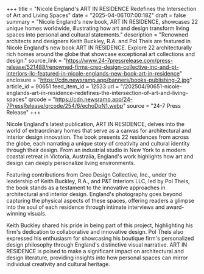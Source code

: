 +++
title = "Nicole England's ART IN RESIDENCE Redefines the Intersection of Art and Living Spaces"
date = "2025-04-06T07:00:18Z"
draft = false
summary = "Nicole England's new book, ART IN RESIDENCE, showcases 22 unique homes worldwide, illustrating how art and design transform living spaces into personal and cultural statements."
description = "Renowned architects and designers Keith Buckley, R.A. and Pol Theis are featured in Nicole England's new book ART IN RESIDENCE. Explore 22 architecturally rich homes around the globe that showcase exceptional art collections and design."
source_link = "https://www.24-7pressrelease.com/press-release/521488/renowned-firms-creo-design-collective-inc-and-pt-interiors-llc-featured-in-nicole-englands-new-book-art-in-residence"
enclosure = "https://cdn.newsramp.app/banners/books-publishing-2.jpg"
article_id = 90651
feed_item_id = 12533
url = "/202504/90651-nicole-englands-art-in-residence-redefines-the-intersection-of-art-and-living-spaces"
qrcode = "https://cdn.newsramp.app/24-7PressRelease/qrcode/254/6/echoDpN1.webp"
source = "24-7 Press Release"
+++

<p>Nicole England's latest publication, ART IN RESIDENCE, delves into the world of extraordinary homes that serve as a canvas for architectural and interior design innovation. The book presents 22 residences from across the globe, each narrating a unique story of creativity and cultural identity through their design. From an industrial studio in New York to a modern coastal retreat in Victoria, Australia, England's work highlights how art and design can deeply personalize living environments.</p><p>Featuring contributions from Creo Design Collective, Inc., under the leadership of Keith Buckley, R.A., and P&T Interiors LLC, led by Pol Theis, the book stands as a testament to the innovative approaches in architectural and interior design. England's photography goes beyond capturing the physical aspects of these spaces, offering readers a glimpse into the soul of each residence through intimate interviews and award-winning visuals.</p><p>Keith Buckley shared his pride in being part of this project, highlighting his firm's dedication to collaborative and innovative design. Pol Theis also expressed his enthusiasm for showcasing his boutique firm's personalized design philosophy through England's distinctive visual narrative. ART IN RESIDENCE is poised to make a significant impact on architectural and design literature, providing insights into how personal spaces can mirror individual creativity and cultural heritage.</p>